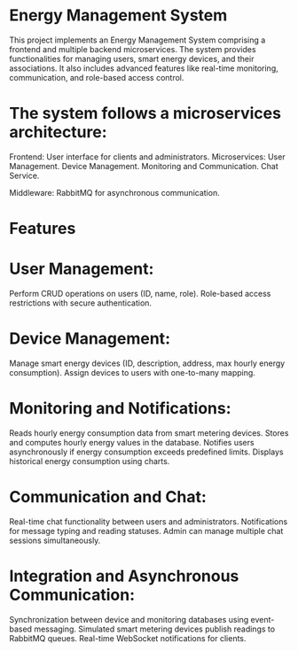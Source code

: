 # Energy Management System

This project implements an Energy Management System comprising a frontend and multiple backend microservices. The system provides functionalities for managing users, smart energy devices, and their associations. It also includes advanced features like real-time monitoring, communication, and role-based access control.

# The system follows a microservices architecture:

Frontend: User interface for clients and administrators.
Microservices:
User Management.
Device Management.
Monitoring and Communication.
Chat Service.

Middleware: RabbitMQ for asynchronous communication.

# Features

# User Management:

Perform CRUD operations on users (ID, name, role).
Role-based access restrictions with secure authentication.

# Device Management:
Manage smart energy devices (ID, description, address, max hourly energy consumption).
Assign devices to users with one-to-many mapping.

# Monitoring and Notifications:

Reads hourly energy consumption data from smart metering devices.
Stores and computes hourly energy values in the database.
Notifies users asynchronously if energy consumption exceeds predefined limits.
Displays historical energy consumption using charts.

# Communication and Chat:

Real-time chat functionality between users and administrators.
Notifications for message typing and reading statuses.
Admin can manage multiple chat sessions simultaneously.

# Integration and Asynchronous Communication:

Synchronization between device and monitoring databases using event-based messaging.
Simulated smart metering devices publish readings to RabbitMQ queues.
Real-time WebSocket notifications for clients.

